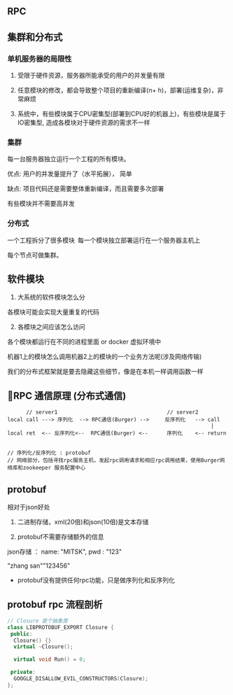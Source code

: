 ## RPC

## 集群和分布式

### 单机服务器的局限性

1. 受限于硬件资源，服务器所能承受的用户的并发量有限

2. 任意模块的修改，都会导致整个项目的重新编译(n+ h)，部署(运维复杂)，非常麻烦

3. 系统中，有些模块属于CPU密集型(部署到CPU好的机器上)，有些模块是属于IO密集型, 造成各模块对于硬件资源的需求不一样

### 集群

每一台服务器独立运行一个工程的所有模块。

优点: 用户的并发量提升了（水平拓展）， 简单

缺点: 项目代码还是需要整体重新编译，而且需要多次部署

有些模块并不需要高并发

### 分布式

一个工程拆分了很多模块 每一个模块独立部署运行在一个服务器主机上

每个节点可做集群。

## 软件模块

1. 大系统的软件模块怎么分

各模块可能会实现大量重复的代码

2. 各模块之间应该怎么访问

各个模块都运行在不同的进程里面 or docker 虚拟环境中

机器1上的模块怎么调用机器2上的模块的一个业务方法呢(涉及网络传输)

我们的分布式框架就是要去隐藏这些细节，像是在本机一样调用函数一样

## RPC 通信原理 (分布式通信)

```
      // server1                                   // server2
local call ---> 序列化  --> RPC通信(Burger) -->     反序列化   --> call 
                                                                 |  
local ret  <-- 反序列化<--  RPC通信(Burger) <--      序列化    <-- return


// 序列化/反序列化 : protobuf 
// 网络部分，包括寻找rpc服务主机，发起rpc调用请求和相应rpc调用结果，使用Burger网络库和zookeeper 服务配置中心
```

## protobuf

相对于json好处

1. 二进制存储，xml(20倍)和json(10倍)是文本存储

2. protobuf不需要存储额外的信息

json存储 ： name: "MITSK", pwd : "123"

"zhang san""123456"

- protobuf没有提供任何rpc功能，只是做序列化和反序列化

## protobuf rpc 流程剖析

```cpp
// Closure 是个抽象类
class LIBPROTOBUF_EXPORT Closure {
 public:
  Closure() {}
  virtual ~Closure();

  virtual void Run() = 0;

 private:
  GOOGLE_DISALLOW_EVIL_CONSTRUCTORS(Closure);
};
```



